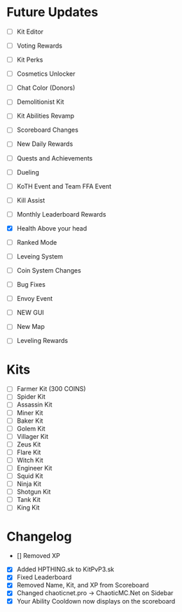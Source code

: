 # Future Updates

- [ ] Kit Editor
- [ ] Voting Rewards
- [ ] Kit Perks
- [ ] Cosmetics Unlocker
- [ ] Chat Color (Donors)
- [ ] Demolitionist Kit
- [ ] Kit Abilities Revamp
- [ ] Scoreboard Changes
- [ ] New Daily Rewards
- [ ] Quests and Achievements
- [ ]  Dueling
- [ ] KoTH Event and Team FFA Event
- [ ] Kill Assist
- [ ] Monthly Leaderboard Rewards
- [X] Health Above your head
- [ ] Ranked Mode
- [ ] Leveing System
- [ ] Coin System Changes
- [ ] Bug Fixes
- [ ] Envoy Event
- [ ] NEW GUI 
- [ ] New Map
- [ ] Leveling Rewards



# Kits
- [ ] Farmer Kit (300 COINS)
- [ ] Spider Kit
- [ ] Assassin Kit
- [ ] Miner Kit
- [ ] Baker Kit
- [ ] Golem Kit
- [ ] Villager Kit
- [ ] Zeus Kit
- [ ] Flare Kit
- [ ] Witch Kit
- [ ] Engineer Kit
- [ ] Squid Kit
- [ ] Ninja Kit
- [ ] Shotgun Kit
- [ ] Tank Kit
- [ ] King Kit

# Changelog
- [] Removed XP
- [X] Added HPTHING.sk to KitPvP3.sk
- [X] Fixed Leaderboard
- [X] Removed Name, Kit, and XP from Scoreboard
- [X] Changed chaoticnet.pro -> ChaoticMC.Net on Sidebar
- [X] Your Ability Cooldown now displays on the scoreboard
